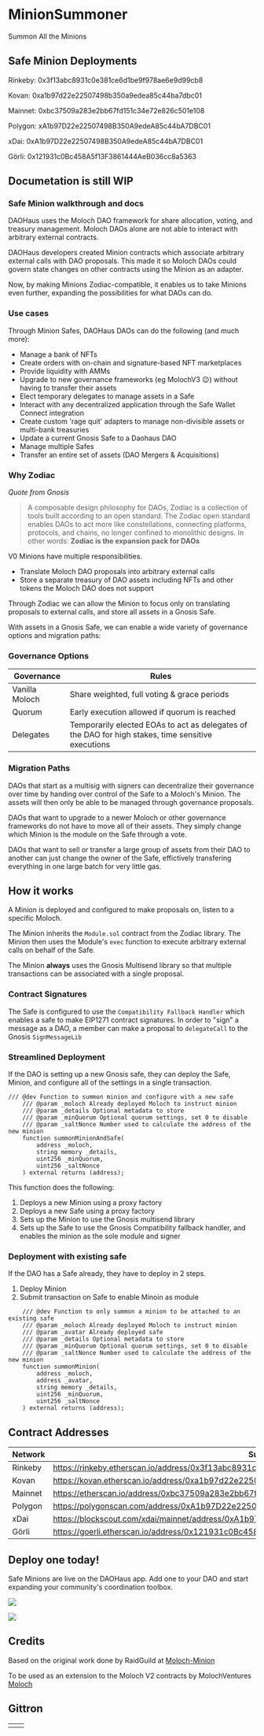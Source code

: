 # MinionSummoner
Summon All the Minions

## Safe Minion Deployments

Rinkeby: 0x3f13abc8931c0e381ce6d1be9f978ae6e9d99cb8

Kovan: 0xa1b97d22e22507498b350a9edea85c44ba7dbc01

Mainnet: 0xbc37509a283e2bb67fd151c34e72e826c501e108

Polygon: xA1b97D22e22507498B350A9edeA85c44bA7DBC01

xDai: 0xA1b97D22e22507498B350A9edeA85c44bA7DBC01

Görli: 0x121931c0Bc458A5f13F3861444AeB036cc8a5363

## Documetation is still WIP

### Safe Minion walkthrough and docs

DAOHaus uses the Moloch DAO framework for share allocation, voting, and treasury management. Moloch DAOs alone are not able to interact with arbitrary external contracts.

DAOHaus developers created Minion contracts which associate arbitrary external calls with DAO proposals. This made it so Moloch DAOs could govern state changes on other contracts using the Minion as an adapter.

Now, by making Minions Zodiac-compatible, it enables us to take Minions even further, expanding the possibilities for what DAOs can do.

### Use cases

Through Minion Safes, DAOHaus DAOs can do the following (and much more):

* Manage a bank of NFTs
* Create orders with on-chain and signature-based NFT marketplaces
* Provide liquidity with AMMs
* Upgrade to new governance frameworks (eg MolochV3 😉) without having to transfer their assets
* Elect temporary delegates to manage assets in a Safe
* Interact with any decentralized application through the Safe Wallet Connect integration
* Create custom 'rage quit' adapters to manage non-divisible assets or multi-bank treasuries
* Update a current Gnosis Safe to a Daohaus DAO
* Manage multiple Safes
* Transfer an entire set of assets (DAO
Mergers & Acquisitions)

### Why Zodiac


*Quote from Gnosis*
> A composable design philosophy for DAOs, Zodiac is a collection of tools built according to an open standard. The Zodiac open standard enables DAOs to act more like constellations, connecting platforms, protocols, and chains, no longer confined to monolithic designs. In other words: **Zodiac is the expansion pack for DAOs**

V0 Minions have multiple responsibilities.

* Translate Moloch DAO proposals into arbitrary external calls
* Store a separate treasury of DAO assets including NFTs and other tokens the Moloch DAO does not support

Through Zodiac we can allow the Minion to focus only on translating proposals to external calls, and store all assets in a Gnosis Safe.

With assets in a Gnosis Safe, we can enable a wide variety of governance options and migration paths:

### Governance Options



| Governance     | Rules                                                                                              |
| -------------- | -------------------------------------------------------------------------------------------------- |
| Vanilla Moloch | Share weighted, full voting & grace periods                                                        |
| Quorum         | Early execution allowed if quorum is reached                                                       |
| Delegates      | Temporarily elected EOAs to act as delegates of the DAO for high stakes, time sensitive executions |



### Migration Paths

DAOs that start as a multisig with signers can decentralize their governance over time by handing over control of the Safe to a Moloch's Minion. The assets will then only be able to be managed through governance proposals.

DAOs that want to upgrade to a newer Moloch or other governance frameworks do not have to move all of their assets. They simply change which Minion is the module on the Safe through a vote.

DAOs that want to sell or transfer a large group of assets from their DAO to another can just change the owner of the Safe, effictively transfering everything in one large batch for very little gas.

## How it works

A Minion is deployed and configured to make proposals on, listen to a specific Moloch.

The Minion inherits the `Module.sol` contract from the Zodiac library. The Minion then uses the Module's `exec` function to execute arbitrary external calls on behalf of the Safe.

The Minion **always** uses the Gnosis Multisend library so that multiple transactions can be associated with a single proposal.

### Contract Signatures

The Safe is configured to use the `Compatibility Fallback Handler` which enables a safe to make EIP1271 contract signatures. In order to "sign" a message as a DAO, a member can make a proposal to `delegateCall` to the Gnosis `SignMessageLib`


### Streamlined Deployment

If the DAO is setting up a new Gnosis safe, they can deploy the Safe, Minion, and configure all of the settings in a single transaction.

```
/// @dev Function to summon minion and configure with a new safe
    /// @param _moloch Already deployed Moloch to instruct minion
    /// @param _details Optional metadata to store
    /// @param _minQuorum Optional quorum settings, set 0 to disable
    /// @param _saltNonce Number used to calculate the address of the new minion
    function summonMinionAndSafe(
        address _moloch,
        string memory _details,
        uint256 _minQuorum,
        uint256 _saltNonce
    ) external returns (address);
```

This function does the following:

1. Deploys a new Minion using a proxy factory
2. Deploys a new Safe using a proxy factory
3. Sets up the Minion to use the Gnosis multisend library
4. Sets up the Safe to use the Gnosis Compatibility fallback handler, and enables the minion as the sole module and signer

### Deployment with existing safe

If the DAO has a Safe already, they have to deploy in 2 steps.

1. Deploy Minion
2. Submit transaction on Safe to enable Minoin as module

```
    /// @dev Function to only summon a minion to be attached to an existing safe
    /// @param _moloch Already deployed Moloch to instruct minion
    /// @param _avatar Already deployed safe
    /// @param _details Optional metadata to store
    /// @param _minQuorum Optional quorum settings, set 0 to disable
    /// @param _saltNonce Number used to calculate the address of the new minion
    function summonMinion(
        address _moloch,
        address _avatar,
        string memory _details,
        uint256 _minQuorum,
        uint256 _saltNonce
    ) external returns (address);
```

## Contract Addresses



| Network | Summoner                                                                                            |
| ------- | --------------------------------------------------------------------------------------------------- |
| Rinkeby | https://rinkeby.etherscan.io/address/0x3f13abc8931c0e381ce6d1be9f978ae6e9d99cb8                     |
| Kovan   | https://kovan.etherscan.io/address/0xa1b97d22e22507498b350a9edea85c44ba7dbc01                       |
| Mainnet | https://etherscan.io/address/0xbc37509a283e2bb67fd151c34e72e826c501e108                             |
| Polygon | https://polygonscan.com/address/0xA1b97D22e22507498B350A9edeA85c44bA7DBC01                          |
| xDai    | https://blockscout.com/xdai/mainnet/address/0xA1b97D22e22507498B350A9edeA85c44bA7DBC01/transactions |
| Görli   | https://goerli.etherscan.io/address/0x121931c0Bc458A5f13F3861444AeB036cc8a5363                      |

## Deploy one today!

Safe Minions are live on the DAOHaus app. Add one to your DAO and start expanding your community's coordination toolbox.


![](https://i.imgur.com/fjhrEdw.png)

![](https://i.imgur.com/a4guQDZ.png)


## Credits

Based on the original work done by RaidGuild at [Moloch-Minion](https://github.com/raid-guild/moloch-minion/)

To be used as an extension to the Moloch V2 contracts by MolochVentures [Moloch](https://github.com/MolochVentures/moloch)



## Gittron

<table border="0"><tr>  <td><a href="https://gittron.me/bots/0x8927082e018a34dc7d675896f6741146%22%3E<img src="https://s3.amazonaws.com/od-flat-svg/0x8927082e018a34dc7d675896f6741146.png" alt="gittron" width="50"/></a></td><td><a href="https://gittron.me/bots/0x8927082e018a34dc7d675896f6741146%22%3ESUPPORT US WITH GITTRON</a></td></tr></table>

